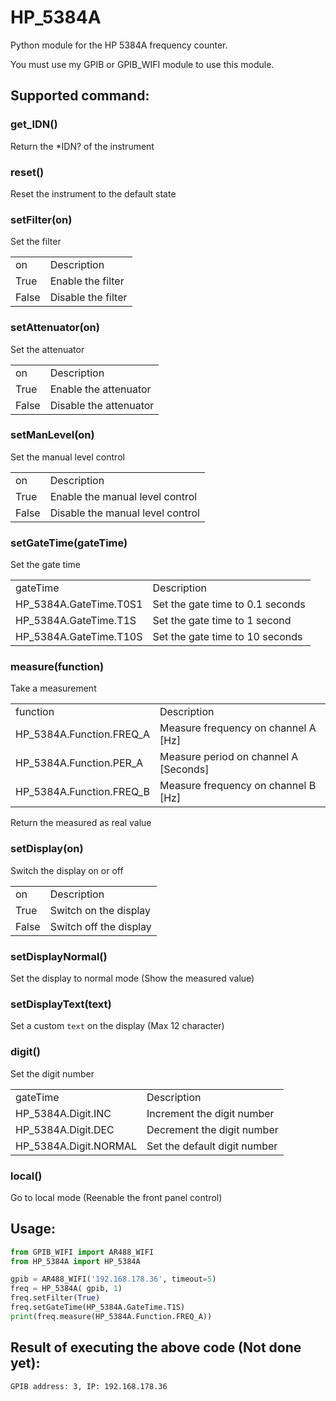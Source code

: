 # HP_5384A
Python module for the HP 5384A frequency counter.

You must use my GPIB or GPIB_WIFI module to use this module.

## Supported command:
### get_IDN()
Return the *IDN? of the instrument

### reset()
Reset the instrument to the default state

### setFilter(on)
Set the filter
<table>
  <tr><td>on</td><td>Description</td></tr>
  <tr><td>True</td><td>Enable the filter</td></tr>
  <tr><td>False</td><td>Disable the filter</td></tr>
</table>

### setAttenuator(on)
Set the attenuator
<table>
  <tr><td>on</td><td>Description</td></tr>
  <tr><td>True</td><td>Enable the attenuator</td></tr>
  <tr><td>False</td><td>Disable the attenuator</td></tr>
</table>

### setManLevel(on)
Set the manual level control
<table>
  <tr><td>on</td><td>Description</td></tr>
  <tr><td>True</td><td>Enable the manual level control</td></tr>
  <tr><td>False</td><td>Disable the manual level control</td></tr>
</table>

### setGateTime(gateTime)
Set the gate time
<table>
  <tr><td>gateTime</td><td>Description</td></tr>
  <tr><td>HP_5384A.GateTime.T0S1</td><td>Set the gate time to 0.1 seconds</td></tr>
  <tr><td>HP_5384A.GateTime.T1S</td><td>Set the gate time to 1 second</td></tr>
  <tr><td>HP_5384A.GateTime.T10S</td><td>Set the gate time to 10 seconds</td></tr>
</table>

### measure(function)
Take a measurement
<table>
  <tr><td>function</td><td>Description</td></tr>
  <tr><td>HP_5384A.Function.FREQ_A</td><td>Measure frequency on channel A [Hz]</td></tr>
  <tr><td>HP_5384A.Function.PER_A</td><td>Measure period on channel A [Seconds]</td></tr>
  <tr><td>HP_5384A.Function.FREQ_B</td><td>Measure frequency on channel B [Hz]</td></tr>
</table>
Return the measured as real value

### setDisplay(on)
Switch the display on or off
<table>
  <tr><td>on</td><td>Description</td></tr>
  <tr><td>True</td><td>Switch on the display</td></tr>
  <tr><td>False</td><td>Switch off the display</td></tr>
</table>

### setDisplayNormal()
Set the display to normal mode (Show the measured value) 

### setDisplayText(text)
Set a custom `text` on the display (Max 12 character)

### digit()
Set the digit number
<table>
  <tr><td>gateTime</td><td>Description</td></tr>
  <tr><td>HP_5384A.Digit.INC</td><td>Increment the digit number</td></tr>
  <tr><td>HP_5384A.Digit.DEC</td><td>Decrement the digit number</td></tr>
  <tr><td>HP_5384A.Digit.NORMAL</td><td>Set the default digit number</td></tr>
</table>

### local()
Go to local mode (Reenable the front panel control)

## Usage:
```python
from GPIB_WIFI import AR488_WIFI
from HP_5384A import HP_5384A

gpib = AR488_WIFI('192.168.178.36', timeout=5)
freq = HP_5384A( gpib, 1)
freq.setFilter(True)
freq.setGateTime(HP_5384A.GateTime.T1S)
print(freq.measure(HP_5384A.Function.FREQ_A))
```
## Result of executing the above code (Not done yet):
```
GPIB address: 3, IP: 192.168.178.36
```
